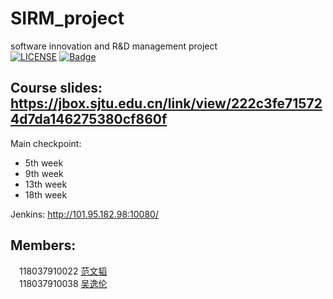 # SIRM_project
software innovation and R&amp;D management project  
[![LICENSE](https://img.shields.io/badge/license-Anti%20996-blue.svg)](https://github.com/996icu/996.ICU/blob/master/LICENSE)
[![Badge](https://img.shields.io/badge/link-996.icu-red.svg)](https://996.icu/#/zh_CN)


## Course slides: https://jbox.sjtu.edu.cn/link/view/222c3fe715724d7da146275380cf860f

Main checkpoint:
-  5th week
-  9th week
-  13th week
-  18th week

Jenkins: http://101.95.182.98:10080/

## Members:
&emsp;118037910022 [范文韬](https://github.com/FanWT)  
&emsp;118037910038 [吴逸伦](https://github.com/lemonChar)
